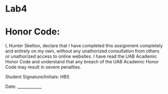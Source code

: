 # Lab4

# Honor Code:
I, Hunter Skelton, declare that I have completed this assignment completely and entirely on my own, without any unathorized consultation from others or unathorized access to online websites. I have read the UAB Academic Honor Code and understand that any breach of the UAB Academic Honor Code may result in severe penalties.

Student Signature/Initials: HBS

Date: ____________
